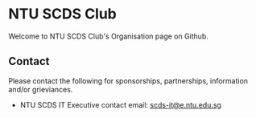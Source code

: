 # NTU SCDS Club
Welcome to NTU SCDS Club's Organisation page on Github.

## Contact
Please contact the following for sponsorships, partnerships, information and/or grieviances.
* NTU SCDS IT Executive contact email: scds-it@e.ntu.edu.sg
